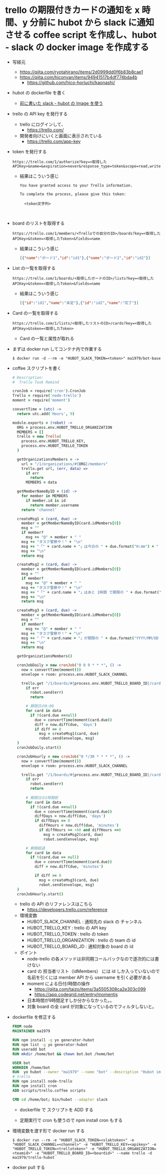 # trello の期限付きカードの通知を x 時間、y 分前に hubot から slack に通知させる coffee script を作成し、hubot - slack の docker image を作成する

- 写経元

  - https://qiita.com/ryotahirano/items/2d0999dd0f6b83b8cae1
  - https://qiita.com/hiconyan/items/94941517b4df774bda4b
    - https://github.com/hico-horiuchi/kaonashi/

- hubot の dockerfile を書く

  - [前に書いた slack - hubot の Image を使う](https://github.com/ma1979/sutra/blob/master/20171126_Hubot/Hubot%20%E7%92%B0%E5%A2%83%E6%A7%8B%E7%AF%89.md)

- trello の API key を発行する

  - trello にログインして、
    - https://trello.com/
  - 開発者向けにいくと画面に表示されている
    - https://trello.com/app-key

- token を発行する

  ```
  https://trello.com/1/authorize?key=<取得したAPIKey>&name=&expiration=never&response_type=token&scope=read,write
  ```

  - 結果はこういう感じ

    ```
    You have granted access to your Trello information.

    To complete the process, please give this token:

      <token文字列>
    ```

    ​

- board のリストを取得する

  ```
  https://trello.com/1/members/<Trelloでの自分のID>/boards?key=<取得したAPIKey>&token=<取得したToken>&fields=name
  ```
  - 結果はこういう感じ

    ```json
    [{"name":"ボード1","id":"id1"},{"name":"ボード2","id":"id2"}]
    ```

- List の一覧を取得する

  ```
  https://trello.com/1/boards/<取得したボードのID>/lists?key=<取得したAPIKey>&token=<取得したToken>&fields=name
  ```

  - 結果はこういう感じ

    ```json
    [{"id":"id1","name":"未定"},{"id":"id2","name":"完了"}]
    ```

- Card の一覧を取得する

  ```
  https://trello.com/1/lists/<取得したリストのID>/cards?key=<取得したAPIKey>&token=<取得したToken>
  ```

  - Card の一覧と属性が取れる

- まずは docker run してコンテナ内で作業する

  ```shell
  $ docker run -d --rm -e "HUBOT_SLACK_TOKEN=<token>" ma1979/bot-base
  ```

- coffee スクリプトを書く

  ```coffeescript
  # Description:
  #  Trello Task Remind

  cronJob = require('cron').CronJob
  Trello = require('node-trello')
  moment = require('moment')

  convertTime = (utc) ->
    return utc.add('Hours', 9)

  module.exports = (robot) ->
    ORG = process.env.HUBOT_TRELLO_ORGANIZATION
    MEMBERS = []
    trello = new Trello(
      process.env.HUBOT_TRELLO_KEY,
      process.env.HUBOT_TRELLO_TOKEN
    )

    getOrganizationsMembers = ->
      url = "/1/organizations/#{ORG}/members"
      trello.get url, (err, data) =>
        if err
          return
        MEMBERS = data

    getMemberNameByID = (id) ->
      for member in MEMBERS
        if member.id is id
          return member.username
      return 'channel'

    createMsg1 = (card, due) ->
      member = getMemberNameByID(card.idMembers[0])
      msg = ""
      if member?
        msg += "@" + member + " "
      msg += "タスク警察や！" + "\n"
      msg += "「" + card.name + "」は今日の " + due.format("H:mm") + " が期限やで！\n"
      msg += "\n"
      return msg

    createMsg2 = (card, due) ->
      member = getMemberNameByID(card.idMembers[0])
      msg = ""
      if member?
        msg += "@" + member + " "
      msg += "タスク警察や！" + "\n"
      msg += "「" + card.name + "」はあと 1時間 で期限の " + due.format("H:mm") + " やで！\n"
      msg += "\n"
      return msg

    createMsg3 = (card, due) ->
      member = getMemberNameByID(card.idMembers[0])
      msg = ""
      if member?
        msg += "@" + member + " "
      msg += "タスク警察や！" + "\n"
      msg += "「" + card.name + "」が期限の " + due.format("YYYY/MM/DD H:mm") + " を超えとるで！\n"
      msg += "\n"
      return msg

    getOrganizationsMembers()

    cronJobDaily = new cronJob("0 0 9 * * *", () ->
      now = convertTime(moment())
      envelope = room: process.env.HUBOT_SLACK_CHANNEL

      trello.get "/1/boards/#{process.env.HUBOT_TRELLO_BOARD_ID}/cards", {}, (err, data) ->
        if err
          robot.send(err)
          return

        # 期限日の9:00
        for card in data
          if !(card.due ==null)
            due = convertTime(moment(card.due))
            diff = now.diff(due, 'days')
            if diff == 0
              msg = createMsg1(card, due)
              robot.send(envelope, msg)
    )
    cronJobDaily.start()

    cronJobHourly = new cronJob("0 */30 * * * *", () ->
      now = convertTime(moment())
      envelope = room: process.env.HUBOT_SLACK_CHANNEL

      trello.get "/1/boards/#{process.env.HUBOT_TRELLO_BOARD_ID}/cards", {}, (err, data) ->
        if err
          robot.send(err)
          return
        
        # 期限日の1時間前
        for card in data
          if !(card.due ==null)
            due = convertTime(moment(card.due))
            diffDays = now.diff(due, 'days')
            if diffDays == 0
              diffHours = now.diff(due, 'minutes')
              if diffHours >= -60 and diffHours <=0
                msg = createMsg2(card, due)
                robot.send(envelope, msg)

        # 期限超過
        for card in data
          if !(card.due == null)
            due = convertTime(moment(card.due))
            diff = now.diff(due, 'minutes')

            if diff >= 0
              msg = createMsg3(card, due)
              robot.send(envelope, msg)
    )
    cronJobHourly.start()
  ```

   - trello の API のリファレンスはこちら
      - https://developers.trello.com/reference
   - 環境変数
      - HUBOT_SLACK_CHANNEL : 通知先の slack の チャンネル
      - HUBOT_TRELLO_KEY : trello の API key
     - HUBOT_TRELLO_TOKEN : trello の token
     - HUBOT_TRELLO_ORGANIZATION : trello の team の id
     - HUBOT_TRELLO_BOARD_JD : 通知対象の board の id
  - ポイント
    - node-trello の各メソッドは非同期コールバックなので逐次的には書けない
    - card の 担当者リスト（idMembers） には id しか入っていないので名前を引くには member API から username を引く必要がある
    - moment による日付/時間の操作
      - https://qiita.com/taizo/items/3a5505308ca2e303c099
      - https://app.codegrid.net/entry/momentjs
    - 日本時間が9時間足すしか分からなかった。。
    - 対象 board の全 card が対象になっているのでフィルタしないと。

 -  dockerfile を修正する

    ```dockerfile
    FROM node
    MAINTAINER ma1979

    RUN npm install -g yo generator-hubot
    RUN npm list -g yo generator-hubot
    RUN useradd bot
    RUN mkdir /home/bot && chown bot.bot /home/bot

    USER bot
    WORKDIR /home/bot
    RUN  yo hubot --owner "ma1979" --name "bot" --description "Hubot image" --adapter slack
    # trello
    RUN npm install node-trello
    RUN npm install cron
    ADD scripts/trello.coffee scripts

    CMD cd /home/bot; bin/hubot --adapter slack
    ```

    - dockerfile で スクリプトを ADD する

    - 定期実行で cron も使うので npm install cron もする

 -  環境変数を渡す形で docker run する

    ```shell
    $ docker run --rm -e "HUBOT_SLACK_TOKEN=<slaktoken>" -e "HUBOT_SLACK_CHANNEL=<channel>" -e "HUBOT_TRELLO_KEY=<apikey>" -e "HUBOT_TRELLO_TOKEN=<trellotoken>" -e "HUBOT_TRELLO_ORGANIZATION=<teamid>" -e "HUBOT_TRELLO_BOARD_ID=<boardid>" --name trello -d ma1979/trello-hubot
    ```

- docker pull する

